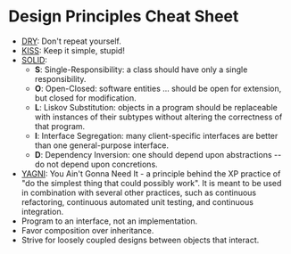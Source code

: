 # Design Principles Cheat Sheet

* [DRY](https://en.wikipedia.org/wiki/Don't_repeat_yourself): Don't repeat yourself.
* [KISS](https://en.wikipedia.org/wiki/KISS_principle): Keep it simple, stupid!
* [SOLID](https://en.wikipedia.org/wiki/SOLID_(object-oriented_design)):
  - **S**: Single-Responsibility: a class should have only a single responsibility.
  - **O**: Open-Closed: software entities … should be open for extension, but closed for modification.
  - **L**: Liskov Substitution: objects in a program should be replaceable with instances of their subtypes without
    altering the correctness of that program.
  - **I**: Interface Segregation: many client-specific interfaces are better than one general-purpose interface.
  - **D**: Dependency Inversion: one should depend upon abstractions -- do not depend upon concretions.
* [YAGNI](https://en.wikipedia.org/wiki/You_aren%27t_gonna_need_it): You Ain't Gonna Need It -  a principle behind
  the XP practice of "do the simplest thing that could possibly work".  It is meant to be used in combination with
  several other practices, such as continuous refactoring, continuous automated unit testing, and continuous
  integration.
* Program to an interface, not an implementation.
* Favor composition over inheritance.
* Strive for loosely coupled designs between objects that interact.
